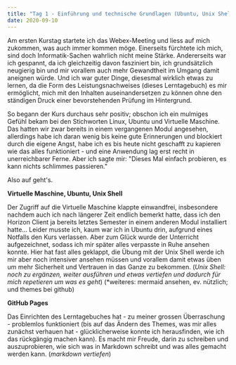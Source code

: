 ```yaml
---
title: "Tag 1 - Einführung und technische Grundlagen (Ubuntu, Unix Shell, GitHub)"
date: 2020-09-10
---
```


Am ersten Kurstag startete ich das Webex-Meeting und liess auf mich zukommen, was auch immer kommen möge. Einerseits fürchtete ich mich, sind doch Informatik-Sachen wahrlich nicht meine Stärke. Andererseits war ich gespannt, da ich gleichzeitig davon fasziniert bin, ich grundsätzlich neugierig bin und mir vorallem auch mehr Gewandtheit im Umgang damit aneignen würde. Und ich war guter Dinge, diesesmal wirklich etwas zu lernen, da die Form des Leistungsnachweises (dieses Lerntagebuch) es mir ermöglicht, mich mit den Inhalten auseinandersetzen zu können ohne den ständigen Druck einer bevorstehenden Prüfung im Hintergrund.

So begann der Kurs durchaus sehr positiv; obschon ich ein mulmiges Gefühl bekam bei den Stichworten Linux, Ubuntu und Virtuelle Maschine. Das hatten wir zwar bereits in einem vergangenen Modul angesehen, allerdings habe ich daran wenig bis keine gute Erinnerungen und blockiert durch die eigene Angst, habe ich es bis heute nicht geschafft zu kapieren wie das alles funktioniert - und eine Anwendung lag erst recht in unerreichbarer Ferne. Aber ich sagte mir: "Dieses Mal einfach probieren, es kann nichts schlimmes passieren."

Also auf geht's.

**Virtuelle Maschine, Ubuntu, Unix Shell**

Der Zugriff auf die Virtuelle Maschine klappte einwandfrei, insbesondere nachdem auch ich nach längerer Zeit endlich bemerkt hatte, dass ich den Horizon Client ja bereits letztes Semester in einem anderen Modul installiert hatte... Leider musste ich, kaum war ich in Ubuntu drin, aufgrund eines Notfalls den Kurs verlassen. Aber zum Glück wurde der Unterricht aufgezeichnet, sodass ich mir später alles verpasste in Ruhe ansehen konnte. Hier hat fast alles geklappt, die Übung mit der Unix Shell werde ich mir aber noch intensiver ansehen müssen und vorallem damit etwas üben um mehr Sicherheit und Vertrauen in das Ganze zu bekommen. \(*Unix Shell: noch zu ergänzen, weiter ausführen und etwas vertiefen und dadurch für mich repetieren um was es geht*\)
\(*weiteres: mermaid ansehen, ev. nützlich; und themes bei github)


**GitHub Pages**

Das Einrichten des Lerntagebuches hat - zu meiner grossen Überraschung - problemlos funktioniert (bis auf das Ändern des Themes, was mir alles zunächst verhauen hat - glücklicherweise konnte ich herausfinden, wie ich das rückgängig machen kann). Es macht mir Freude, darin zu schreiben und auszuprobieren, wie sich was in Markdown schreibt und was alles gemacht werden kann. \(*markdown vertiefen*\)
